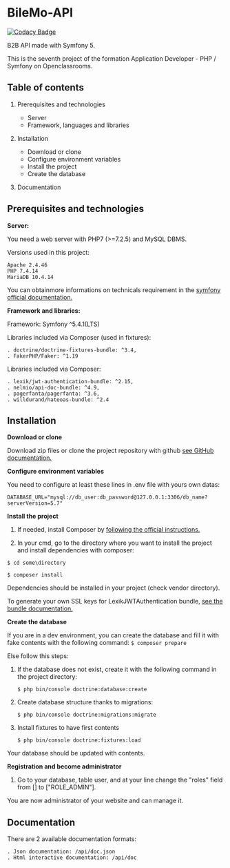 # BileMo-API
[![Codacy Badge](https://app.codacy.com/project/badge/Grade/ed2343f88a9345959d124276059a6ddd)](https://www.codacy.com/gh/nosfairal/BileMo-API/dashboard?utm_source=github.com&amp;utm_medium=referral&amp;utm_content=nosfairal/BileMo-API&amp;utm_campaign=Badge_Grade)

B2B API made with Symfony 5.

This is the seventh project of the formation Application Developer - PHP / Symfony on Openclassrooms.

## Table of contents
1.  Prerequisites and technologies
    -   Server
    -   Framework, languages and libraries

2.  Installation
    -   Download or clone
    -   Configure environment variables
    -   Install the project
    -   Create the database

3.  Documentation


## Prerequisites and technologies

**Server:**

You need a web server with PHP7 (>=7.2.5) and MySQL DBMS.

Versions used in this project:

    Apache 2.4.46
    PHP 7.4.14
    MariaDB 10.4.14

You can obtainmore informations on technicals requirement in the [symfony official documentation.](https://symfony.com/doc/5.4/setup.html)

**Framework and libraries:**

Framework: Symfony ^5.4.1(LTS)

Libraries included via Composer (used in fixtures):

    . doctrine/doctrine-fixtures-bundle: ^3.4,
    . FakerPHP/Faker: ^1.19

Libraries included via Composer:

    . lexik/jwt-authentication-bundle: ^2.15,
    . nelmio/api-doc-bundle: ^4.9,
    . pagerfanta/pagerfanta: ^3.6,
    . willdurand/hateoas-bundle: ^2.4

## Installation

**Download or clone**

Download zip files or clone the project repository with github [see GitHub documentation.](https://docs.github.com/en/repositories/creating-and-managing-repositories/cloning-a-repository)

**Configure environment variables**

You need to configure at least these lines in .env file with yours own datas:

```
DATABASE_URL="mysql://db_user:db_password@127.0.0.1:3306/db_name?serverVersion=5.7"
``` 

**Install the project**

1.   If needed, install Composer by [following the official instructions.](https://getcomposer.org/download/)

2.   In your cmd, go to the directory where you want to install the project and install dependencies with composer:
   
   ``$ cd some\directory ``
   
   ``$ composer install``

Dependencies should be installed in your project (check vendor directory).

To generate your own SSL keys for LexikJWTAuthentication bundle, [see the bundle documentation.](https://github.com/lexik/LexikJWTAuthenticationBundle/blob/2.x/Resources/doc/index.rst#prerequisites)

**Create the database**

If you are in a dev environment, you can create the database and fill it with fake contents with the following command:
    ``$ composer prepare``

Else follow this steps:

1.  If the database does not exist, create it with the following command in the project directory:

    ``$ php bin/console doctrine:database:create``

2.  Create database structure thanks to migrations:

    ``$ php bin/console doctrine:migrations:migrate``

3. Install fixtures to have first contents

    ``$ php bin/console doctrine:fixtures:load``

Your database should be updated with contents.

**Registration and become administrator**


1.  Go to your database, table user, and at your line change the "roles" field from [] to ["ROLE_ADMIN"].

You are now administrator of your website and can manage it.

## Documentation

There are 2 available documentation formats:

    . Json documentation: /api/doc.json
    . Html interactive documentation: /api/doc
